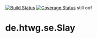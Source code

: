 [![Build Status](https://travis-ci.org/MRudi95/de.htwg.se.Slay.svg?branch=master)](https://travis-ci.org/MRudi95/de.htwg.se.Slay) [![Coverage Status](https://coveralls.io/repos/github/MRudi95/de.htwg.se.Slay/badge.svg?branch=06.CI)](https://coveralls.io/github/MRudi95/de.htwg.se.Slay?branch=06.CI) still oof
# de.htwg.se.Slay
